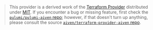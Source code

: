 > This provider is a derived work of the [Terraform Provider](https://github.com/aiven/terraform-provider-aiven)
> distributed under [MIT](https://mit-license.org/). If you encounter a bug or missing feature,
> first check the [`pulumi/pulumi-aiven` repo](https://github.com/pulumi/pulumi-aiven/issues); however, if that doesn't turn up anything,
> please consult the source [`aiven/terraform-provider-aiven` repo](https://github.com/aiven/terraform-provider-aiven/issues).